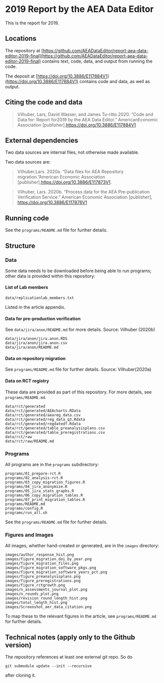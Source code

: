 # 2019 Report by the AEA Data Editor
This is the report for 2019. 

## Locations
The repository at [https://github.com/AEADataEditor/report-aea-data-editor-2019-final](https://github.com/AEADataEditor/report-aea-data-editor-2019-final) contains text, code, data, and output from running the code. 

The deposit at [https://doi.org/10.3886/E117884V1](https://doi.org/10.3886/E117884V1) contains code and data, as well as output. 

## Citing the code and data

> Vilhuber, Lars, David Wasser, and James Tu-ritto.2020. “Code and Data for:  Report for2019  by  the  AEA  Data  Editor.”  AmericanEconomic  Association  [publisher],https://doi.org/10.3886/E117884V1

## External dependencies

Two data sources are internal files, not otherwise made available. 

Two data sources are:

> Vilhuber,Lars. 2020a.    “Data    files    for AEA Repository migration.”American Economic Association [publisher],https://doi.org/10.3886/E117873V1.

> Vilhuber,  Lars. 2020b.  “Process  data  for  the AEA  Pre-publication  Verification  Service.” American Economic Association [publisher], https://doi.org/10.3886/E117876V1

## Running code

See the `programs/README.md` file for further details.

## Structure

### Data

Some data needs to be downloaded before being able to run programs; other data is provided within this repository:

#### List of Lab members

```
data/replicationlab_members.txt
```

Listed in the article appendix.

#### Data for pre-production verification

See `data/jira/anon/README.md` for more details. 
Source: Vilhuber (2020b)

```
data/jira/anon/jira.anon.RDS
data/jira/anon/jira.anon.csv
data/jira/anon/README.md
```

#### Data on repository migration

See `programs/README.md` file for further details.
Source: Vilhuber(2020a)

#### Data on RCT registry

These data are provided as part of this repository. For more details, see `programs/README.md`.

```
data/rct/generated
data/rct/generated/AEAcharts.RData
data/rct/generated/aeareg_data.csv
data/rct/generated/reg_data_q3.Rdata
data/rct/generated/regdatedf.Rdata
data/rct/generated/table_preanalysisplans.csv
data/rct/generated/table_preregistrations.csv
data/rct/raw
data/rct/raw/README.md
```

### Programs

All programs are in the `programs` subdirectory:
```
programs/01_prepare-rct.R
programs/02_analysis-rct.R
programs/03_copy_migration_figures.R
programs/04_jira_anonymize.R
programs/05_jira_stats_graphs.R
programs/06_copy_migration_tables.R
programs/07_print_migration_tables.R
programs/README.md
programs/config.R
programs/run_all.sh
```
See the `programs/README.md` file for further details.

### Figures and Images
All images, whether hand-created or generated, are in the `images` directory:

```
images/author_response_hist.png
images/figure_migration_doi_by_year.png
images/figure_migration_files.png
images/figure_migration_software_pkgs.png
images/figure_migration_software_years_pct.png
images/figure_preanalysisplans.png
images/figure_preregistrations.png
images/figure_rctgrowth.png
images/n_assessments_journal_plot.png
images/n_rounds_plot.png
images/revision_round_length_hist.png
images/total_length_hist.png
images/Screenshot_aer_data_citation.png
```

To map these to the relevant figures in the article, see `programs/README.md`  for further details.

## Technical notes (apply only to the Github version)

The repository references at least one external git repo. So do

```
git submodule update --init --recursive
```

after cloning it.

